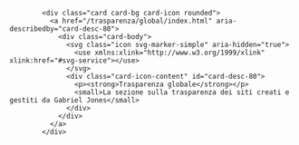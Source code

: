             <div class="card card-bg card-icon rounded">
              <a href="/trasparenza/global/index.html" aria-describedby="card-desc-80">
                <div class="card-body">
                  <svg class="icon svg-marker-simple" aria-hidden="true">
                    <use xmlns:xlink="http://www.w3.org/1999/xlink" xlink:href="#svg-service"></use>
                  </svg>
                  <div class="card-icon-content" id="card-desc-80">
                    <p><strong>Trasparenza globale</strong></p>
                    <small>La sezione sulla trasparenza dei siti creati e gestiti da Gabriel Jones</small>
                  </div>
                </div>
              </a>
            </div>
